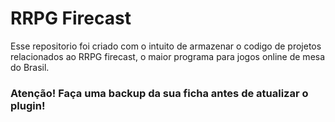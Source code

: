 # RRPG Firecast
Esse repositorio foi criado com o intuito de armazenar o codigo de projetos relacionados ao RRPG firecast, o maior programa para jogos online de mesa do Brasil.

### Atenção! Faça uma backup da sua ficha antes de atualizar o plugin!
